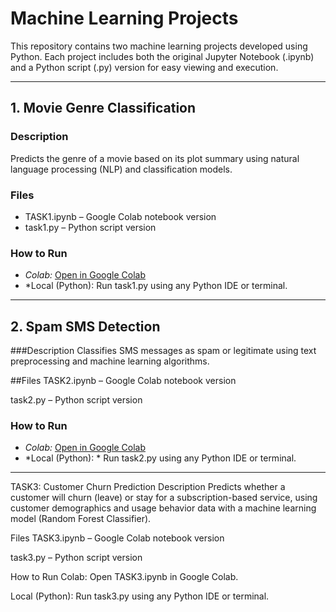 # Machine Learning Projects

This repository contains two machine learning projects developed using Python. Each project includes both the original Jupyter Notebook (.ipynb) and a Python script (.py) version for easy viewing and execution.

---

## 1. Movie Genre Classification

### Description
Predicts the genre of a movie based on its plot summary using natural language processing (NLP) and classification models.

### Files
- TASK1.ipynb – Google Colab notebook version
- task1.py – Python script version

### How to Run
- *Colab:* [Open in Google Colab](https://colab.research.google.com/drive/YOUR_NOTEBOOK_ID_1)
- *Local (Python):  Run task1.py using any Python IDE or terminal.


------------


## 2. Spam SMS Detection


###Description
Classifies SMS messages as spam or legitimate using text preprocessing and machine learning algorithms.

##Files
TASK2.ipynb – Google Colab notebook version

task2.py – Python script version

### How to Run
- *Colab:* [Open in Google Colab](https://colab.research.google.com/drive/YOUR_NOTEBOOK_ID_1)
- *Local (Python):  * Run task2.py using any Python IDE or terminal.



--------------------

TASK3: Customer Churn Prediction
Description
Predicts whether a customer will churn (leave) or stay for a subscription-based service, using customer demographics and usage behavior data with a machine learning model (Random Forest Classifier).

Files
TASK3.ipynb – Google Colab notebook version

task3.py – Python script version

How to Run
Colab: Open TASK3.ipynb in Google Colab.

Local (Python): Run task3.py using any Python IDE or terminal.


